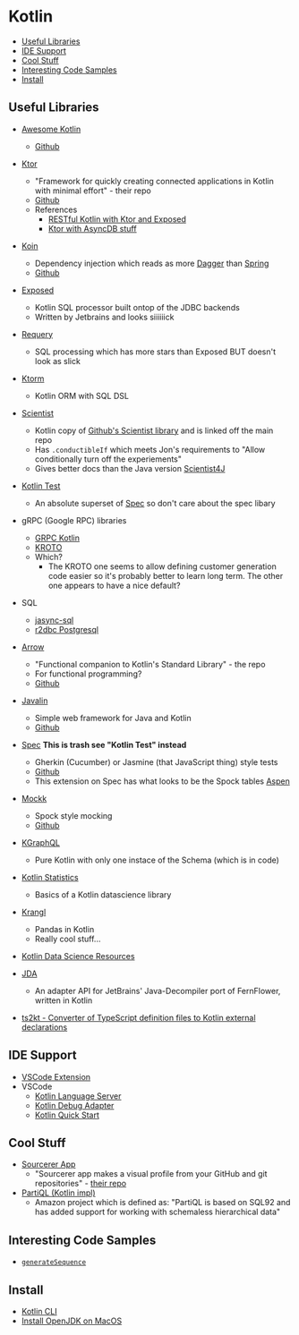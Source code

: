 # Kotlin

<!-- TOC depthFrom:2 -->

- [Useful Libraries](#useful-libraries)
- [IDE Support](#ide-support)
- [Cool Stuff](#cool-stuff)
- [Interesting Code Samples](#interesting-code-samples)
- [Install](#install)

<!-- /TOC -->

## Useful Libraries

- [Awesome Kotlin](https://kotlin.link/)
    - [Github](https://github.com/KotlinBy/awesome-kotlin)

- [Ktor](https://ktor.io/)
    - "Framework for quickly creating connected applications in Kotlin with minimal effort" - their repo
    - [Github](https://github.com/ktorio/ktor)
    - References
        - [RESTful Kotlin with Ktor and Exposed](https://ryanharrison.co.uk/2018/04/14/kotlin-ktor-exposed-starter.html)
        - [Ktor with AsyncDB stuff](https://github.com/TechEmpower/FrameworkBenchmarks/tree/master/frameworks/Kotlin/ktor)
- [Koin](https://insert-koin.io/)
    - Dependency injection which reads as more [Dagger](https://google.github.io/dagger/) than [Spring](https://spring.io/)
    - [Github](https://github.com/InsertKoinIO/koin)
- [Exposed](https://github.com/jetbrains/Exposed)
    - Kotlin SQL processor built ontop of the JDBC backends
    - Written by Jetbrains and looks siiiiiick
- [Requery](https://github.com/requery/requery)
    - SQL processing which has more stars than Exposed BUT doesn't look as slick
- [Ktorm](https://ktorm.liuwj.me/)
    - Kotlin ORM with SQL DSL
- [Scientist](https://github.com/spoptchev/scientist)
    - Kotlin copy of [Github's Scientist library](https://github.com/github/scientist) and is linked off the main repo
    - Has `.conductibleIf` which meets Jon's requirements to "Allow conditionally turn off the experiements"
    - Gives better docs than the Java version [Scientist4J](https://github.com/rawls238/Scientist4J)
- [Kotlin Test](https://github.com/kotlintest/kotlintest)
    - An absolute superset of [Spec](https://spekframework.org/) so don't care about the spec libary
- gRPC (Google RPC) libraries
    - [GRPC Kotlin](https://github.com/rouzwawi/grpc-kotlin)
    - [KROTO](https://github.com/marcoferrer/kroto-plus)
    - Which?
        - The KROTO one seems to allow defining customer generation code easier so it's probably better to learn long term. The other one appears to have a nice default?
- SQL
    - [jasync-sql](https://github.com/jasync-sql/jasync-sql)
    - [r2dbc Postgresql](https://github.com/r2dbc/r2dbc-postgresql)

- [Arrow](https://arrow-kt.io/)
    - "Functional companion to Kotlin's Standard Library" - the repo
    - For functional programming?
    - [Github](https://github.com/arrow-kt/arrow)
- [Javalin](https://javalin.io/)
    - Simple web framework for Java and Kotlin
    - [Github](https://github.com/tipsy/javalin)
- [Spec](https://spekframework.org) **This is trash see "Kotlin Test" instead**
    - Gherkin (Cucumber) or Jasmine (that JavaScript thing) style tests
    - [Github](https://github.com/spekframework/spek/)
    - This extension on Spec has what looks to be the Spock tables [Aspen](https://github.com/dam5s/aspen)
- [Mockk](https://mockk.io)
    - Spock style mocking
    - [Github](https://github.com/mockk/mockk)

- [KGraphQL](https://github.com/pgutkowski/KGraphQL)
    - Pure Kotlin with only one instace of the Schema (which is in code)
- [Kotlin Statistics](https://github.com/thomasnield/kotlin-statistics)
    - Basics of a Kotlin datascience library
- [Krangl](https://github.com/holgerbrandl/krangl)
    - Pandas in Kotlin
    - Really cool stuff...
- [Kotlin Data Science Resources](https://github.com/thomasnield/kotlin-data-science-resources)

- [JDA](https://github.com/mcdh/jda)
    - An adapter API for JetBrains' Java-Decompiler port of FernFlower, written in Kotlin

- [ts2kt - Converter of TypeScript definition files to Kotlin external declarations](https://github.com/Kotlin/ts2kt)

## IDE Support

- [VSCode Extension](https://github.com/mathiasfrohlich/vscode-kotlin)
- VSCode
    - [Kotlin Language Server](https://github.com/fwcd/KotlinLanguageServer)
    - [Kotlin Debug Adapter](https://github.com/fwcd/KotlinDebugAdapter)
    - [Kotlin Quick Start](https://github.com/fwcd/KotlinQuickStart)

## Cool Stuff

- [Sourcerer App](https://sourcerer.io/start)
    - "Sourcerer app makes a visual profile from your GitHub and git repositories" - [their repo](https://github.com/sourcerer-io/sourcerer-app)
- [PartiQL (Kotlin impl)](https://github.com/partiql/partiql-lang-kotlin)
    - Amazon project which is defined as: "PartiQL is based on SQL92 and has added support for working with schemaless hierarchical data"

## Interesting Code Samples

- [`generateSequence`](https://kotlinlang.org/api/latest/jvm/stdlib/kotlin.sequences/generate-sequence.html)

## Install

- [Kotlin CLI](https://kotlinlang.org/docs/tutorials/command-line.html)
- [Install OpenJDK on MacOS](https://solarianprogrammer.com/2018/09/28/installing-openjdk-macos/)
